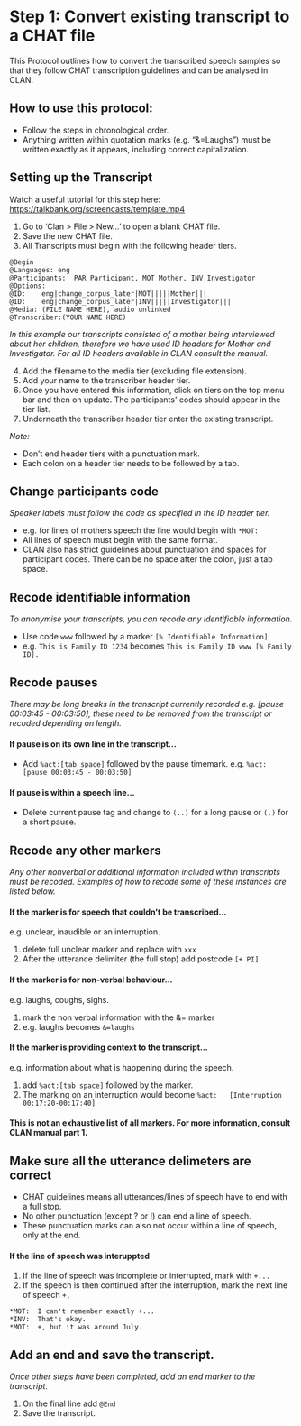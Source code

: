 # Step 1: Convert existing transcript to a CHAT file 
This Protocol outlines how to convert the transcribed speech samples so that they follow CHAT transcription guidelines and can be analysed in CLAN. 

## How to use this protocol: 
+ Follow the steps in chronological order.  
+ Anything written within quotation marks (e.g. “&=Laughs”) must be written exactly as it appears, including correct capitalization.  

## Setting up the Transcript 
Watch a useful tutorial for this step here: https://talkbank.org/screencasts/template.mp4 

1. Go to  ‘Clan > File > New…’ to open a blank CHAT file.
2. Save the new CHAT file. 
3. All Transcripts must begin with the following header tiers.
  
```
@Begin
@Languages:	eng
@Participants:	PAR Participant, MOT Mother, INV Investigator
@Options:
@ID:	eng|change_corpus_later|MOT|||||Mother|||
@ID:	eng|change_corpus_later|INV|||||Investigator|||
@Media:	(FILE NAME HERE), audio unlinked
@Transcriber:(YOUR NAME HERE)

```
*In this example our transcripts consisted of a mother being interviewed about her children, therefore we have used ID headers for Mother and Investigator. For all ID headers available in CLAN consult the manual.*

4. Add the filename to the media tier (excluding file extension). 
5. Add your name to the transcriber header tier.
6. Once you have entered this information, click on tiers on the top menu bar and then on update. The participants' codes should appear in the tier list.
7. Underneath the transcriber header tier enter the existing transcript.
   
*Note:* 
+ Don’t end header tiers with a punctuation mark. 
+ Each colon on a header tier needs to be followed by a tab.
  
## Change participants code 
*Speaker labels must follow the code as specified in the ID header tier.*
+ e.g. for lines of mothers speech the line would begin with `*MOT:  `  
+ All lines of speech must begin with the same format. 
+ CLAN also has strict guidelines about punctuation and spaces for participant codes. There can be no space after the colon, just a tab space.

## Recode identifiable information
*To anonymise your transcripts, you can recode any identifiable information.*
+ Use code `www` followed by a marker `[% Identifiable Information]`
+ e.g. `This is Family ID 1234` becomes `This is Family ID www [% Family ID].`

## Recode pauses 
*There may be long breaks in the transcript currently recorded e.g. [pause 00:03:45 - 00:03:50], these need to be removed from the transcript or recoded depending on length.* 
#### If pause is on its own line in the transcript…
+ Add `%act:[tab space]` followed by the pause timemark. 
    e.g. `%act:	[pause 00:03:45 - 00:03:50]`
#### If pause is within a speech line… 
+ Delete current pause tag and change to `(..)` for a long pause or `(.)` for a short pause.

## Recode any other markers 
*Any other nonverbal or additional information included within transcripts must be recoded. Examples of how to recode some of these instances are listed below.*

#### If the marker is for speech that couldn’t be transcribed… 
e.g. unclear, inaudible or an interruption.  
1. delete full unclear marker and replace with `xxx`
2. After the utterance delimiter (the full stop) add postcode `[+ PI]` 

#### If the marker is for non-verbal behaviour… 
e.g. laughs, coughs, sighs. 
1. mark the non verbal information with the &= marker
2. e.g. laughs becomes `&=laughs`

#### If the marker is providing context to the transcript…
e.g. information about what is happening during the speech. 
1. add `%act:[tab space]` followed by the marker.
2. The marking on an interruption would become `%act:	[Interruption 00:17:20-00:17:40]`

#### This is not an exhaustive list of all markers. For more information, consult CLAN manual part 1. 

## Make sure all the utterance delimeters are correct
+ CHAT guidelines means all utterances/lines of speech have to end with a full stop.
+ No other punctuation (except ? or !) can end a line of speech.
+ These punctuation marks can also not occur within a line of speech, only at the end.

#### If the line of speech was interuppted 
1. If the line of speech was incomplete or interrupted, mark with `+...`
2. If the speech is then continued after the interruption, mark the next line of speech `+,`
```
*MOT:  I can't remember exactly +...
*INV:  That's okay.
*MOT:  +, but it was around July.
```
## Add an end and save the transcript. 
*Once other steps have been completed, add an end marker to the transcript.*
1. On the final line add `@End`
2. Save the transcript. 



   

   
